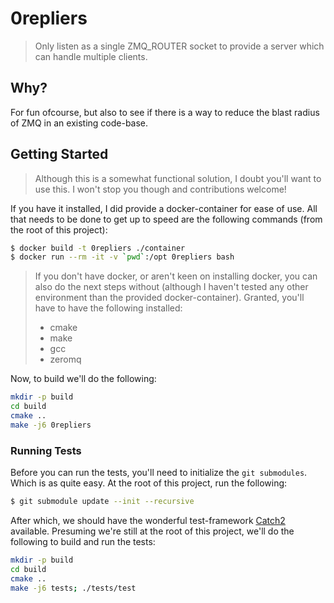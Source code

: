 # 0repliers

> Only listen as a single ZMQ_ROUTER socket to provide a server which can
> handle multiple clients.

## Why?

For fun ofcourse, but also to see if there is a way to reduce the blast radius
of ZMQ in an existing code-base.

## Getting Started

> Although this is a somewhat functional solution, I doubt you'll want to use
> this. I won't stop you though and contributions welcome!

If you have it installed, I did provide a docker-container for ease of use.
All that needs to be done to get up to speed are the following commands (from
the root of this project):

```bash
$ docker build -t 0repliers ./container
$ docker run --rm -it -v `pwd`:/opt 0repliers bash
```

> If you don't have docker, or aren't keen on installing docker, you can also
> do the next steps without (although I haven't tested any other environment
> than the provided docker-container).
> Granted, you'll have to have the following installed:
> * cmake
> * make
> * gcc
> * zeromq

Now, to build we'll do the following:

```bash
mkdir -p build
cd build
cmake ..
make -j6 0repliers
```

### Running Tests

Before you can run the tests, you'll need to initialize the `git submodules`.
Which is as quite easy. At the root of this project, run the following:

```bash
$ git submodule update --init --recursive
```

After which, we should have the wonderful test-framework [Catch2]
available. Presuming we're still at the root of this project, we'll do the
following to build and run the tests:

```bash
mkdir -p build
cd build
cmake ..
make -j6 tests; ./tests/test
```

[Catch2]: https://github.com/catchorg/Catch2
